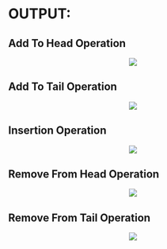 # OUTPUT:
## Add To Head Operation
<p align=center>
  <img src="https://user-images.githubusercontent.com/68191677/132056977-d6f4e147-2cf4-45b2-9ed4-b92d71b4ebfa.png" />
<p/>

## Add To Tail Operation
<p align=center>
  <img src="https://user-images.githubusercontent.com/68191677/132057336-af4887cf-acca-44db-918e-c667e4e8f4e8.png" />
<p/>

## Insertion Operation
<p align=center>
  <img src="https://user-images.githubusercontent.com/68191677/132057476-b5e49896-7177-4f71-9f04-09c90d2f347e.png" />
<p/>

## Remove From Head Operation
<p align=center>
  <img src="https://user-images.githubusercontent.com/68191677/132057597-b1d9c53f-08f3-4f14-8ede-f0fc2db85559.png" />
<p/>

## Remove From Tail Operation
<p align=center>
  <img src="https://user-images.githubusercontent.com/68191677/132057682-19264f1e-b01f-4f27-b700-567b88549664.png" />
<p/>
